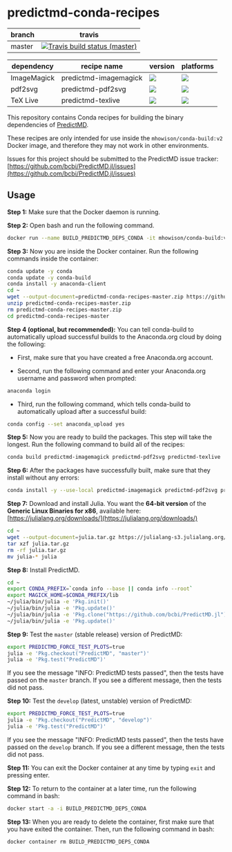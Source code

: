 # predictmd-conda-recipes

<table>
    <thead>
        <tr>
            <th>branch</th>
            <th>travis</th>
        </tr>
    </thead>
    <tbody>
        <tr>
            <td>master</td>
            <td><a href="https://travis-ci.com/DilumAluthge/predictmd-conda-recipes/branches"><img alt="Travis build status (master)" title="Travis build status (master)" src="https://travis-ci.com/DilumAluthge/predictmd-conda-recipes.svg?branch=master"></a></td>
        </tr>
    </tbody>
</table>

<table>
    <thead>
        <tr>
            <th>dependency</th>
            <th>recipe name</th>
            <th>version</th>
            <th>platforms</th>
        </tr>
    </thead>
    <tbody>
        <tr>
            <td>ImageMagick</td>
            <td>predictmd-imagemagick</td>
            <td><a href="https://anaconda.org/dilumaluthge/predictmd-imagemagick"><img src="https://anaconda.org/dilumaluthge/predictmd-imagemagick/badges/version.svg"></a></td>
            <td><a href="https://anaconda.org/dilumaluthge/predictmd-imagemagick"><img src="https://anaconda.org/dilumaluthge/predictmd-imagemagick/badges/platforms.svg"></a></td>
        </tr>
        <tr>
            <td>pdf2svg</td>
            <td>predictmd-pdf2svg</td>
            <td><a href="https://anaconda.org/dilumaluthge/predictmd-pdf2svg"><img src="https://anaconda.org/dilumaluthge/predictmd-pdf2svg/badges/version.svg"></a></td>
            <td><a href="https://anaconda.org/dilumaluthge/predictmd-pdf2svg"><img src="https://anaconda.org/dilumaluthge/predictmd-pdf2svg/badges/platforms.svg"></a></td>
        </tr>
        <tr>
            <td>TeX Live</td>
            <td>predictmd-texlive</td>
            <td><a href="https://anaconda.org/dilumaluthge/predictmd-texlive"><img src="https://anaconda.org/dilumaluthge/predictmd-texlive/badges/version.svg"></a></td>
            <td><a href="https://anaconda.org/dilumaluthge/predictmd-texlive"><img src="https://anaconda.org/dilumaluthge/predictmd-texlive/badges/platforms.svg"></a></td>
        </tr>
    </tbody>
</table>

This repository contains Conda recipes for building the binary dependencies of [PredictMD](https://www.predictmd.net).

These recipes are only intended for use inside the `mhowison/conda-build:v2` Docker image, and therefore they may not work in other environments.

Issues for this project should be submitted to the PredictMD issue tracker: [https://github.com/bcbi/PredictMD.jl/issues](https://github.com/bcbi/PredictMD.jl/issues)

## Usage

**Step 1:** Make sure that the Docker daemon is running.

**Step 2:** Open bash and run the following command.
```bash
docker run --name BUILD_PREDICTMD_DEPS_CONDA -it mhowison/conda-build:v2
```

**Step 3:** Now you are inside the Docker container. Run the following commands inside the container:
```bash
conda update -y conda
conda update -y conda-build
conda install -y anaconda-client
cd ~
wget --output-document=predictmd-conda-recipes-master.zip https://github.com/DilumAluthge/predictmd-conda-recipes/archive/master.zip
unzip predictmd-conda-recipes-master.zip
rm predictmd-conda-recipes-master.zip
cd predictmd-conda-recipes-master
```

**Step 4 (optional, but recommended):** You can tell conda-build to automatically upload successful builds to the Anaconda.org cloud by doing the following:

* First, make sure that you have created a free Anaconda.org account.

* Second, run the following command and enter your Anaconda.org username and password when prompted:
```bash
anaconda login
```

* Third, run the following command, which tells conda-build to automatically upload after a successful build:
```bash
conda config --set anaconda_upload yes
```

**Step 5:** Now you are ready to build the packages. This step will take the longest. Run the following command to build all of the recipes:
```bash
conda build predictmd-imagemagick predictmd-pdf2svg predictmd-texlive
```

**Step 6:** After the packages have successfully built, make sure that they install without any errors:
```bash
conda install -y --use-local predictmd-imagemagick predictmd-pdf2svg predictmd-texlive
```

**Step 7:** Download and install Julia. You want the **64-bit version** of the **Generic Linux Binaries for x86**, available here: [https://julialang.org/downloads/](https://julialang.org/downloads/)
```bash
cd ~
wget --output-document=julia.tar.gz https://julialang-s3.julialang.org/bin/linux/x64/0.6/julia-0.6.3-linux-x86_64.tar.gz
tar xzf julia.tar.gz
rm -rf julia.tar.gz
mv julia-* julia
```

**Step 8:** Install PredictMD.
```bash
cd ~
export CONDA_PREFIX=`conda info --base || conda info --root`
export MAGICK_HOME=$CONDA_PREFIX/lib
~/julia/bin/julia -e 'Pkg.init()'
~/julia/bin/julia -e 'Pkg.update()'
~/julia/bin/julia -e 'Pkg.clone("https://github.com/bcbi/PredictMD.jl")'
~/julia/bin/julia -e 'Pkg.update()'
```

**Step 9:** Test the `master` (stable release) version of PredictMD:
```bash
export PREDICTMD_FORCE_TEST_PLOTS=true
julia -e 'Pkg.checkout("PredictMD", "master")'
julia -e 'Pkg.test("PredictMD")'
```

If you see the message "INFO: PredictMD tests passed", then the tests have passed on the `master` branch. If you see a different message, then the tests did not pass.

**Step 10:** Test the `develop` (latest, unstable) version of PredictMD:
```bash
export PREDICTMD_FORCE_TEST_PLOTS=true
julia -e 'Pkg.checkout("PredictMD", "develop")'
julia -e 'Pkg.test("PredictMD")'
```

If you see the message "INFO: PredictMD tests passed", then the tests have passed on the `develop` branch. If you see a different message, then the tests did not pass.

**Step 11:** You can exit the Docker container at any time by typing `exit` and pressing enter.

**Step 12:** To return to the container at a later time, run the following command in bash:
```bash
docker start -a -i BUILD_PREDICTMD_DEPS_CONDA
```

**Step 13:** When you are ready to delete the container, first make sure that you have exited the container. Then, run the following command in bash:
```bash
docker container rm BUILD_PREDICTMD_DEPS_CONDA
```

